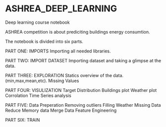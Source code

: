 # ASHREA_DEEP_LEARNING
Deep learning course notebook

ASHREA competition is about prediciting buildings energy consumtion.

The notebook is divided into six parts.

PART ONE: IMPORTS
 Importing all needed libraries.

PART TWO: IMPORT DATASET
 Importing dataset and taking a glimpse at the data.
 
PART THREE: EXPLORATION
 Statics overview of the data. (min,max,mean,etc).
 Missing Values

PART FOUR: VISULIZATION
 Target Distribution
 Buildings plot
 Weather plot
 Corrolation
 Time Series analysis

PART FIVE: Data Preperation
 Removing outliers
 Filling Weather Missing Data
 Reduce Memory data
 Merge Data
 Feature Engineering

PART SIX: TRAIN
 
